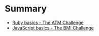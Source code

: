 # Summary

* [Ruby basics - The ATM Challenge](atm_challenge/atm_challenge.md)
* [JavaScript basics - The BMI Challenge](bmi_challenge/bmi_challenge.md)

